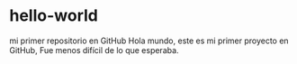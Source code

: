 # hello-world
mi primer repositorio en GitHub
Hola mundo, este es mi primer proyecto en GitHub, 
Fue menos difícil de lo que esperaba.
